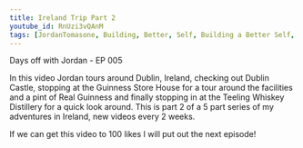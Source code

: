 ```yaml
---
title: Ireland Trip Part 2
youtube_id: RnUzi3vQAnM
tags: [JordanTomasone, Building, Better, Self, Building a Better Self, Hydration, Wind Turbines, Days off with Jordan, DOWJ, vlog, video blog,vlogging, Ireland Travel vlog, , Ireland travel trip 2016, travel trip, vacation, travel vlogger, days off, jordan, Jordan, tomasone, Tomasone, Canadian traveling, traveling Canadian, Canadian traveling to Ireland, travel dublin, travel ireland, travel europe, Lifestyle, backpacking, Landmark, Tourism, Adventure, Culture, Experience Ireland, Guinness, Guiness Store House,touring Guinness Store House, Guinness tour, touring the Guinness Store House, Dublin Castle, visting the Dublin Castle, Castle, Teeling Whiskey Distillery, Whiskey Distellery, Irish whiskey, touring Teeling Whiskey Distillery]
---
```

Days off with Jordan - EP 005

In this video Jordan tours around Dublin, Ireland, checking out Dublin Castle, stopping at the Guinness Store House for a tour around the facilities and a pint of Real Guinness and finally stopping in at the Teeling Whiskey Distillery for a quick look around.
This is part 2 of a 5 part series of my adventures in Ireland, new videos every 2 weeks.
 
If we can get this video to 100 likes I will put out the next episode!
